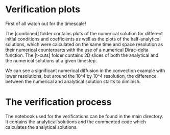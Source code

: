 # Verification plots
First of all watch out for the timescale!

The [combined] folder contains plots of the numerical solution for different initial conditions and coefficients as well as the plots of the half-analytical solutions, which were calculated on the same time and space resolution as their numerical counterparts with the use of a numerical Dirac-delta function. The [t-cuts] folder contains 2D slices of both the analytical and the numerical solutions at a given timestep.

We can see a significant numerical diffusion in the convection example with lower resolutions, but around the 10^4 by 10^4 resolution, the difference between the numerical and analytical solution starts to diminish.

# The verification process
The notebook used for the verifications can be found in the main directory. It contains the analytical solutions and the commented code which calculates the analytical solutions.


